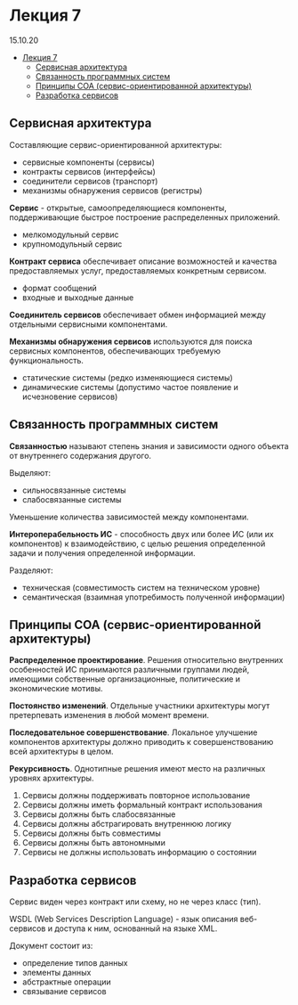 # Лекция 7

15.10.20

- [Лекция 7](#лекция-7)
  - [Сервисная архитектура](#сервисная-архитектура)
  - [Связанность программных систем](#связанность-программных-систем)
  - [Принципы СОА (сервис-ориентированной архитектуры)](#принципы-соа-сервис-ориентированной-архитектуры)
  - [Разработка сервисов](#разработка-сервисов)

## Сервисная архитектура

Составляющие сервис-ориентированной архитектуры:

- сервисные компоненты (сервисы)
- контракты сервисов (интерфейсы)
- соединители сервисов (транспорт)
- механизмы обнаружения сервисов (регистры)

**Сервис** - открытые, самоопределяющиеся компоненты, поддерживающие быстрое построение распределенных приложений.

- мелкомодульный сервис
- крупномодульный сервис

**Контракт сервиса** обеспечивает описание возможностей и качества предоставляемых услуг, предоставляемых конкретным сервисом.

- формат сообщений
- входные и выходные данные

**Соединитель сервисов** обеспечивает обмен информацией между отдельными сервисными компонентами.

**Механизмы обнаружения сервисов** используются для поиска сервисных компонентов, обеспечивающих требуемую функциональность.

- статические системы (редко изменяющиеся системы)
- динамические системы (допустимо частое появление и исчезновение сервисов)

## Связанность программных систем

**Связанностью** называют степень знания и зависимости одного объекта от внутреннего содержания другого.

Выделяют:

- сильносвязанные системы
- слабосвязанные системы

Уменьшение количества зависимостей между компонентами.

**Интероперабельность ИС** - способность двух или более ИС (или их компонентов) к взаимодействию, с целью решения определенной задачи и получения определенной информации.

Разделяют:

- техническая (совместимость систем на техническом уровне)
- семантическая (взаимная употребимость полученной информации)

## Принципы СОА (сервис-ориентированной архитектуры)

**Распределенное проектирование**. Решения относительно внутренних особенностей ИС принимаются различными группами людей, имеющими собственные организационные, политические и экономические мотивы.

**Постоянство изменений**. Отдельные участники архитектуры могут претерпевать изменения в любой момент времени.

**Последовательное совершенствование**. Локальное улучшение компонентов архитектуры должно приводить к совершенствованию всей архитектуры в целом.

**Рекурсивность**. Однотипные решения имеют место на различных уровнях архитектуры.

1. Сервисы должны поддерживать повторное использование
2. Сервисы должны иметь формальный контракт использования
3. Сервисы должны быть слабосвязанные
4. Сервисы должны абстрагировать внутреннюю логику
5. Сервисы должны быть совместимы
6. Сервисы должны быть автономными
7. Сервисы не должны использовать информацию о состоянии

## Разработка сервисов

Сервис виден через контракт или схему, но не через класс (тип).

WSDL (Web Services Description Language) - язык описания веб-сервисов и доступа к ним, основанный на языке XML.

Документ состоит из:

- определение типов данных
- элементы данных
- абстрактные операции
- связывание сервисов
